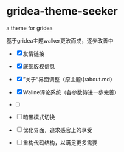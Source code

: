 # gridea-theme-seeker
a theme for gridea

基于gridea主题walker更改而成，逐步改善中

- [x] 友情链接

- [x] 底部版权信息

- [x] ”关于“界面调整（原主题中about.md）

- [x] Waline评论系统（各参数待进一步完善）

- [ ] [搜索功能]: https://github.com/kytrun/gridea-search

- [ ] 暗黑模式切换

- [ ] 优化界面，追求感官上的享受

- [ ] 重构代码结构，以满足更多需要
